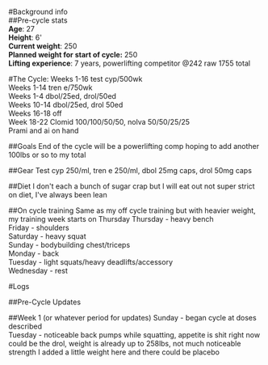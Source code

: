 #Background info  
##Pre-cycle stats  
**Age**: 27  
**Height**: 6'  
**Current weight**: 250  
**Planned weight for start of cycle:** 250   
**Lifting experience**: 7 years, powerlifting competitor @242 raw 1755 total  

#The Cycle:
Weeks 1-16 test cyp/500wk  
Weeks 1-14 tren e/750wk  
Weeks 1-4 dbol/25ed, drol/50ed  
Weeks 10-14 dbol/25ed, drol 50ed  
Weeks 16-18 off  
Week 18-22 Clomid 100/100/50/50, nolva 50/50/25/25  
Prami and ai on hand  

##Goals
End of the cycle will be a powerlifting comp hoping to add another 100lbs or so to my total

##Gear
Test cyp 250/ml, tren e 250/ml, dbol 25mg caps, drol 50mg caps

##Diet
I don't each a bunch of sugar crap but I will eat out not super strict on diet, I've always been lean

##On cycle training
Same as my off cycle training but with heavier weight, my training week starts on Thursday
Thursday - heavy bench  
Friday - shoulders  
Saturday - heavy squat  
Sunday - bodybuilding chest/triceps  
Monday - back  
Tuesday - light squats/heavy deadlifts/accessory  
Wednesday - rest  

#Logs

##Pre-Cycle Updates

##Week 1 (or whatever period for updates) 
Sunday - began cycle at doses described  
Tuesday - noticeable back pumps while squatting, appetite is shit right now could be the drol, weight is already up to 258lbs, not much noticeable strength I added a little weight here and there could be placebo
